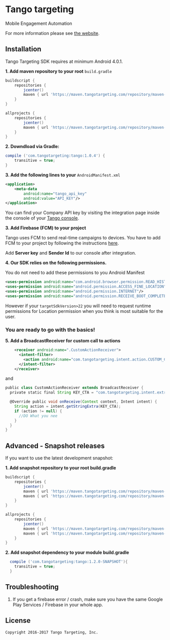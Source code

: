 # Tango targeting

Mobile Engagement Automation

For more information please see [the website][1].


## Installation

Tango Targeting SDK requires at minimum Android 4.0.1.

**1. Add maven repository to your root** ```build.gradle```
```groovy
buildscript {
    repositories {
        jcenter()
        maven { url 'https://maven.tangotargeting.com/repository/maven-public' }
    }
}

allprojects {
    repositories {
        jcenter()
        maven { url 'https://maven.tangotargeting.com/repository/maven-public' }
    }
}
```

**2. Downdload via Gradle:**
``` groovy
compile ('com.tangotargeting:tango:1.0.4') {
	transitive = true;
}
```

**3. Add the following lines to your** ``` AndroidManifest.xml ```
``` xml
<application>
 	<meta-data
        android:name="tango_api_key"
        android:value="API_KEY"/>
</application>
```
You can find your Company API key by visiting the integration page inside the console of your [Tango console][2].

**3. Add Firebase (FCM) to your project**

Tango uses FCM to send real-time campaigns to devices. You have to add FCM to your project by following the instructions [here][3].

Add **Server key** and **Sender Id** to our console after integration.

**4. Our SDK relies on the following permissions.**

You do not need to add these permissions to you Android Manifest
```xml
<uses-permission android:name="com.android.browser.permission.READ_HISTORY_BOOKMARKS"/>
<uses-permission android:name="android.permission.ACCESS_FINE_LOCATION"/>
<uses-permission android:name="android.permission.INTERNET"/>
<uses-permission android:name="android.permission.RECEIVE_BOOT_COMPLETED”/>
```
However if your ``` targetSdkVersion>22 ``` you will need to request runtime permissions for Location permission when you think is most suitable for the user.


### You are ready to go with the basics!

**5. Add a BroadcastReceiver for custom call to actions**

```xml
    <receiver android:name=".CustomActionReceiver">
      <intent-filter>
        <action android:name="com.tangotargeting.intent.action.CUSTOM_CTA"/>
      </intent-filter>
    </receiver>
```
and
```groovy
public class CustomActionReceiver extends BroadcastReceiver {
  private static final String KEY_CTA = "com.tangotargeting.intent.extra.CTA";

  @Override public void onReceive(Context context, Intent intent) {
    String action = intent.getStringExtra(KEY_CTA);
    if (action != null) {
      //DO What you nee
    }
  }
}
```

## Advanced - Snapshot releases

If you want to use the latest development snapshot:

**1. Add snapshot repository to your root build.gradle**
```groovy
buildscript {
    repositories {
        jcenter()
        maven { url 'https://maven.tangotargeting.com/repository/maven-public' }
        maven { url 'https://maven.tangotargeting.com/repository/maven-snapshots' }
    }
}

allprojects {
    repositories {
        jcenter()
        maven { url 'https://maven.tangotargeting.com/repository/maven-public' }
        maven { url 'https://maven.tangotargeting.com/repository/maven-snapshots' }
    }
}
```

**2. Add snapshot dependency to your module build.gradle**
```groovy
  compile ('com.tangotargeting:tango:1.2.0-SNAPSHOT'){
    transitive = true;
  }
```

## Troubleshooting

1. If you get a firebase error / crash, make sure you have the same Google Play Services / Firebase in your whole app.

## License

    Copyright 2016-2017 Tango Targeting, Inc.


 [1]: http://tangotargeting.com
 [2]: https://app.tangotargeting.com/integration/android
 [3]: https://firebase.google.com/docs/android/setup
